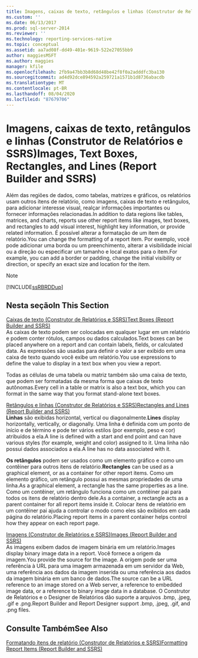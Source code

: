 ```yaml
---
title: Imagens, caixas de texto, retângulos e linhas (Construtor de Relatórios e SSRS) | Microsoft Docs
ms.custom: ''
ms.date: 06/13/2017
ms.prod: sql-server-2014
ms.reviewer: ''
ms.technology: reporting-services-native
ms.topic: conceptual
ms.assetid: aa7ad08f-dd49-401e-9619-522e27055bb9
author: maggiesMSFT
ms.author: maggies
manager: kfile
ms.openlocfilehash: 2fb9a47bb3b8d68d48be42f8f0a2adddfc3ba130
ms.sourcegitcommit: ad4d92dce894592a259721a1571b1d8736abacdb
ms.translationtype: MT
ms.contentlocale: pt-BR
ms.lasthandoff: 08/04/2020
ms.locfileid: "87679706"
---
```

# <a name="images-text-boxes-rectangles-and-lines-report-builder-and-ssrs"></a><span data-ttu-id="25a19-102">Imagens, caixas de texto, retângulos e linhas (Construtor de Relatórios e SSRS)</span><span class="sxs-lookup"><span data-stu-id="25a19-102">Images, Text Boxes, Rectangles, and Lines (Report Builder and SSRS)</span></span>
  <span data-ttu-id="25a19-103">Além das regiões de dados, como tabelas, matrizes e gráficos, os relatórios usam outros itens de relatório, como imagens, caixas de texto e retângulos, para adicionar interesse visual, realçar informações importantes ou fornecer informações relacionadas.</span><span class="sxs-lookup"><span data-stu-id="25a19-103">In addition to data regions like tables, matrices, and charts, reports use other report items like images, text boxes, and rectangles to add visual interest, highlight key information, or provide related information.</span></span> <span data-ttu-id="25a19-104">É possível alterar a formatação de um item de relatório.</span><span class="sxs-lookup"><span data-stu-id="25a19-104">You can change the formatting of a report item.</span></span> <span data-ttu-id="25a19-105">Por exemplo, você pode adicionar uma borda ou um preenchimento, alterar a visibilidade inicial ou a direção ou especificar um tamanho e local exatos para o item.</span><span class="sxs-lookup"><span data-stu-id="25a19-105">For example, you can add a border or padding, change the initial visibility or direction, or specify an exact size and location for the item.</span></span>  
  
> [!NOTE]  
>  [!INCLUDE[ssRBRDDup](../../includes/ssrbrddup-md.md)]  
  
## <a name="in-this-section"></a><span data-ttu-id="25a19-106">Nesta seção</span><span class="sxs-lookup"><span data-stu-id="25a19-106">In This Section</span></span>  
 [<span data-ttu-id="25a19-107">Caixas de texto &#40;Construtor de Relatórios e SSRS&#41;</span><span class="sxs-lookup"><span data-stu-id="25a19-107">Text Boxes &#40;Report Builder and SSRS&#41;</span></span>](text-boxes-report-builder-and-ssrs.md)  
 <span data-ttu-id="25a19-108">As caixas de texto podem ser colocadas em qualquer lugar em um relatório e podem conter rótulos, campos ou dados calculados.</span><span class="sxs-lookup"><span data-stu-id="25a19-108">Text boxes can be placed anywhere on a report and can contain labels, fields, or calculated data.</span></span> <span data-ttu-id="25a19-109">As expressões são usadas para definir o valor a ser exibido em uma caixa de texto quando você exibe um relatório.</span><span class="sxs-lookup"><span data-stu-id="25a19-109">You use expressions to define the value to display in a text box when you view a report.</span></span>  
  
 <span data-ttu-id="25a19-110">Todas as células de uma tabela ou matriz também são uma caixa de texto, que podem ser formatadas da mesma forma que caixas de texto autônomas.</span><span class="sxs-lookup"><span data-stu-id="25a19-110">Every cell in a table or matrix is also a text box, which you can format in the same way that you format stand-alone text boxes.</span></span>  
  
 [<span data-ttu-id="25a19-111">Retângulos e linhas &#40;Construtor de Relatórios e SSRS&#41;</span><span class="sxs-lookup"><span data-stu-id="25a19-111">Rectangles and Lines &#40;Report Builder and SSRS&#41;</span></span>](rectangles-and-lines-report-builder-and-ssrs.md)  
 <span data-ttu-id="25a19-112">**Linhas** são exibidas horizontal, vertical ou diagonalmente.</span><span class="sxs-lookup"><span data-stu-id="25a19-112">**Lines** display horizontally, vertically, or diagonally.</span></span> <span data-ttu-id="25a19-113">Uma linha é definida com um ponto de início e de término e pode ter vários estilos (por exemplo, peso e cor) atribuídos a ela.</span><span class="sxs-lookup"><span data-stu-id="25a19-113">A line is defined with a start and end point and can have various styles (for example, weight and color) assigned to it.</span></span> <span data-ttu-id="25a19-114">Uma linha não possui dados associados a ela.</span><span class="sxs-lookup"><span data-stu-id="25a19-114">A line has no data associated with it.</span></span>  
  
 <span data-ttu-id="25a19-115">**Os retângulos** podem ser usados como um elemento gráfico e como um contêiner para outros itens de relatório.</span><span class="sxs-lookup"><span data-stu-id="25a19-115">**Rectangles** can be used as a graphical element, or as a container for other report items.</span></span> <span data-ttu-id="25a19-116">Como um elemento gráfico, um retângulo possui as mesmas propriedades de uma linha.</span><span class="sxs-lookup"><span data-stu-id="25a19-116">As a graphical element, a rectangle has the same properties as a line.</span></span> <span data-ttu-id="25a19-117">Como um contêiner, um retângulo funciona como um contêiner pai para todos os itens de relatório dentro dele.</span><span class="sxs-lookup"><span data-stu-id="25a19-117">As a container, a rectangle acts as a parent container for all report items inside it.</span></span> <span data-ttu-id="25a19-118">Colocar itens de relatório em um contêiner pai ajuda a controlar o modo como eles são exibidos em cada página do relatório.</span><span class="sxs-lookup"><span data-stu-id="25a19-118">Placing report items in a parent container helps control how they appear on each report page.</span></span>  
  
 [<span data-ttu-id="25a19-119">Imagens &#40;Construtor de Relatórios e SSRS&#41;</span><span class="sxs-lookup"><span data-stu-id="25a19-119">Images &#40;Report Builder and SSRS&#41;</span></span>](images-report-builder-and-ssrs.md)  
 <span data-ttu-id="25a19-120">As imagens exibem dados de imagem binária em um relatório.</span><span class="sxs-lookup"><span data-stu-id="25a19-120">Images display binary image data in a report.</span></span> <span data-ttu-id="25a19-121">Você fornece a origem da imagem.</span><span class="sxs-lookup"><span data-stu-id="25a19-121">You provide the source for the image.</span></span> <span data-ttu-id="25a19-122">A origem pode ser uma referência à URL para uma imagem armazenada em um servidor da Web, uma referência aos dados da imagem inserida ou uma referência aos dados da imagem binária em um banco de dados.</span><span class="sxs-lookup"><span data-stu-id="25a19-122">The source can be a URL reference to an image stored on a Web server, a reference to embedded image data, or a reference to binary image data in a database.</span></span> <span data-ttu-id="25a19-123">O Construtor de Relatórios e o Designer de Relatórios dão suporte a arquivos .bmp, .jpeg, .gif e .png.</span><span class="sxs-lookup"><span data-stu-id="25a19-123">Report Builder and Report Designer support .bmp, .jpeg, .gif, and .png files.</span></span>  
  
## <a name="see-also"></a><span data-ttu-id="25a19-124">Consulte Também</span><span class="sxs-lookup"><span data-stu-id="25a19-124">See Also</span></span>  
 [<span data-ttu-id="25a19-125">Formatando itens de relatório &#40;Construtor de Relatórios e SSRS&#41;</span><span class="sxs-lookup"><span data-stu-id="25a19-125">Formatting Report Items &#40;Report Builder and SSRS&#41;</span></span>](formatting-report-items-report-builder-and-ssrs.md)  
  
  

